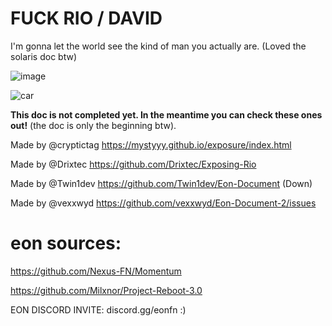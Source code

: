 # FUCK RIO / DAVID
I'm gonna let the world see the kind of man you actually are. (Loved the solaris doc btw)

![image](https://github.com/user-attachments/assets/437acc80-5179-4493-b1a2-5938572fe5cc)

![car](https://github.com/user-attachments/assets/b6e01a28-5a83-4c9b-8342-285427be0d2d)


**This doc is not completed yet. In the meantime you can check these ones out!** (the doc is only the beginning btw).

Made by @cryptictag
https://mystyyy.github.io/exposure/index.html

Made by @Drixtec 
https://github.com/Drixtec/Exposing-Rio

Made by @Twin1dev
https://github.com/Twin1dev/Eon-Document (Down)

Made by @vexxwyd
https://github.com/vexxwyd/Eon-Document-2/issues

# eon sources:

https://github.com/Nexus-FN/Momentum

https://github.com/Milxnor/Project-Reboot-3.0

EON DISCORD INVITE: 
discord.gg/eonfn  :)
